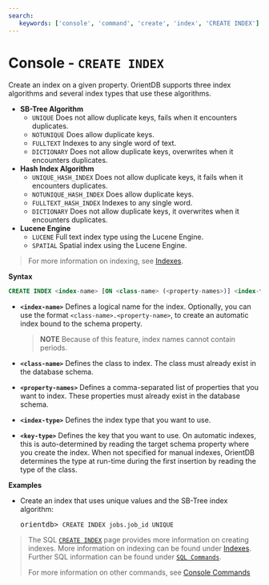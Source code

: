 ```yaml
---
search:
   keywords: ['console', 'command', 'create', 'index', 'CREATE INDEX']
---
```


<!-- proofread 2015-01-07 SAM -->

# Console - `CREATE INDEX`

Create an index on a given property. OrientDB supports three index algorithms and several index types that use these algorithms.

- **SB-Tree Algorithm**
  - `UNIQUE` Does not allow duplicate keys, fails when it encounters duplicates.
  - `NOTUNIQUE` Does allow duplicate keys.
  - `FULLTEXT` Indexes to any single word of text.
  - `DICTIONARY` Does not allow duplicate keys, overwrites when it encounters duplicates.
- **Hash Index Algorithm**
  - `UNIQUE_HASH_INDEX` Does not allow duplicate keys, it fails when it encounters duplicates.
  - `NOTUNIQUE_HASH_INDEX` Does allow duplicate keys.
  - `FULLTEXT_HASH_INDEX` Indexes to any single word.
  - `DICTIONARY` Does not allow duplicate keys, it overwrites when it encounters duplicates.
- **Lucene Engine**
  - `LUCENE` Full text index type using the Lucene Engine.
  - `SPATIAL` Spatial index using the Lucene Engine.

>For more information on indexing, see [Indexes](../../indexing/Indexes.md).


**Syntax**

```sql
CREATE INDEX <index-name> [ON <class-name> (<property-names>)] <index-type> [<key-type>]
```

- **`<index-name>`** Defines a logical name for the index. Optionally, you can use the format `<class-name>.<property-name>`, to create an automatic index bound to the schema property.
  >**NOTE** Because of this feature, index names cannot contain periods.

- **`<class-name>`** Defines the class to index. The class must already exist in the database schema.
- **`<property-names>`** Defines a comma-separated list of properties that you want to index.  These properties must already exist in the database schema.
- **`<index-type>`** Defines the index type that you want to use.
- **`<key-type>`** Defines the key that you want to use. On automatic indexes, this is auto-determined by reading the target schema property where you create the index.  When not specified for manual indexes, OrientDB determines the type at run-time during the first insertion by reading the type of the class.

**Examples**

- Create an index that uses unique values and the SB-Tree index algorithm:

  <pre>
  orientdb> <code class="userinput lang-sql">CREATE INDEX jobs.job_id UNIQUE</code>
  </pre>

>The SQL [`CREATE INDEX`](../../sql/SQL-Create-Index.md) page provides more information on creating indexes.  More information on indexing can be found under [Indexes](../../indexing/Indexes.md). Further SQL information can be found under [`SQL Commands`](../../sql/SQL.md).
>
>For more information on other commands, see [Console Commands](../Console-Commands.md)
